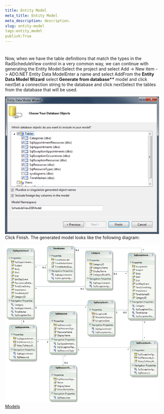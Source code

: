 ```yaml
---
title: Entity Model
meta_title: Entity Model
meta_description: description.
slug: entity-model
tags:entity,model
publish:True
---
```



# 

Now, when we have the table definitions that match the types in the RadScheduleView control in a very common way, we can continue with generating the Entity Model:Select the project and select Add -> New item -> ADO.NET Entity Data ModelEnter a name and select AddFrom the __Entity Data Model Wizard__ select __Generate from database**__ model and click nextSet a connection string to the database and click nextSelect the tables from the database that will be used.
      		

![radscheduleview populating with data Entity Data Model Wizard](images/radscheduleview_populating_with_data_EntityDataModelWizard.png)Click Finish. The generated model looks like the following diagram:

![radscheduleview populating with data EFModel](images/radscheduleview_populating_with_data_EFModel.png)[Models]({{slug:models}})
